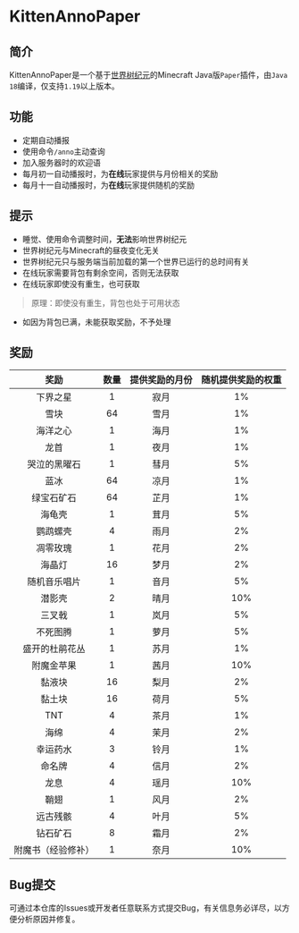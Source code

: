 # KittenAnnoPaper

## 简介

KittenAnnoPaper是一个基于[世界树纪元](https://github.com/Kittengarten-Official/World_Tree_Anno)的Minecraft Java版`Paper`插件，由`Java 18`编译，仅支持`1.19`以上版本。

## 功能

* 定期自动播报
* 使用命令`/anno`主动查询
* 加入服务器时的欢迎语
* 每月初一自动播报时，为**在线**玩家提供与月份相关的奖励
* 每月十一自动播报时，为**在线**玩家提供随机的奖励

## 提示

* 睡觉、使用命令调整时间，**无法**影响世界树纪元
* 世界树纪元与Minecraft的昼夜变化无关
* 世界树纪元只与服务端当前加载的第一个世界已运行的总时间有关
* 在线玩家需要背包有剩余空间，否则无法获取
* 在线玩家即使没有重生，也可获取

> 原理：即使没有重生，背包也处于可用状态

* 如因为背包已满，未能获取奖励，不予处理

## 奖励

|奖励             |数量|提供奖励的月份|随机提供奖励的权重|
|:--------------:|:--:|:-----------:|:--------------:|
|下界之星         | 1  |    寂月    |        1%       |
|雪块             | 64 |    雪月    |     1%        |
|海洋之心         | 1  | 海月 |       1%        |
|龙首             | 1  | 夜月 |       1%        |
|哭泣的黑曜石      | 1  | 彗月 |        5%        |
|蓝冰             | 64 | 凉月 |       1%        |
|绿宝石矿石       | 64 | 芷月 |        1%       |
|海龟壳           | 1  | 茸月 |       5%        |
|鹦鹉螺壳         | 4  | 雨月 |       2%        |
|凋零玫瑰         | 1  | 花月 |       2%        |
|海晶灯           | 16 | 梦月 |       2%        |
|随机音乐唱片     |  1 | 音月 |        5%        |
|潜影壳           | 2  | 晴月 |       10%       |
|三叉戟           | 1  | 岚月 |       5%        |
|不死图腾         | 1  | 萝月 |       5%        |
|盛开的杜鹃花丛   | 1  | 苏月 |        1%        |
|附魔金苹果       | 1  | 茜月 |       10%       |
|黏液块           | 16 |    梨月 |       2%        |
|黏土块           | 16 |     荷月 |       5%        |
|TNT              | 4  | 茶月 |       1%        |
|海绵             | 4  | 茉月 |       2%        |
|幸运药水         | 3  | 铃月 |       1%        |
|命名牌           | 4  | 信月 |       2%        |
|龙息             | 4  | 瑶月 |       10%       |
|鞘翅             | 1  | 风月 |       2%        |
|远古残骸         | 4  | 叶月 |       5%        |
|钻石矿石         | 8  | 霜月 |       2%        |
|附魔书（经验修补）| 1  |    奈月  |       10%       |

## Bug提交

可通过本仓库的Issues或开发者任意联系方式提交Bug，有关信息务必详尽，以方便分析原因并修复。
